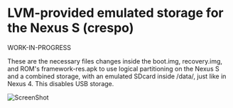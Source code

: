 LVM-provided emulated storage for the Nexus S (crespo)
===========================

WORK-IN-PROGRESS

These are the necessary files changes inside the boot.img, recovery.img, and ROM's framework-res.apk to use logical partitioning on the Nexus S and a combined storage, with an emulated SDcard inside /data/, just like in Nexus 4. This disables USB storage.

![ScreenShot](http://i.imgur.com/IqvrLY0.png?1)
